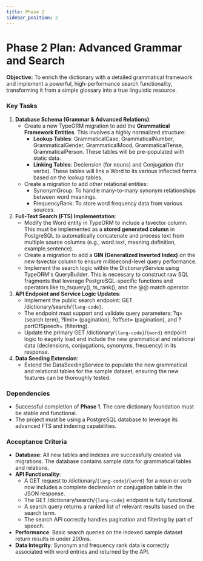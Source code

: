 ```yaml
---
title: Phase 2
sidebar_position: 2
---
```


# **Phase 2 Plan: Advanced Grammar and Search**

**Objective:** To enrich the dictionary with a detailed grammatical framework and implement a powerful, high-performance search functionality, transforming it from a simple glossary into a true linguistic resource.

### **Key Tasks**

1. **Database Schema (Grammar & Advanced Relations)**:  
   * Create a new TypeORM migration to add the **Grammatical Framework Entities**. This involves a highly normalized structure:  
     * **Lookup Tables**: GrammaticalCase, GrammaticalNumber, GrammaticalGender, GrammaticalMood, GrammaticalTense, GrammaticalPerson. These tables will be pre-populated with static data.  
     * **Linking Tables**: Declension (for nouns) and Conjugation (for verbs). These tables will link a Word to its various inflected forms based on the lookup tables.  
   * Create a migration to add other relational entities:  
     * SynonymGroup: To handle many-to-many synonym relationships between word meanings.  
     * FrequencyRank: To store word frequency data from various sources.  
2. **Full-Text Search (FTS) Implementation**:  
   * Modify the Word entity in TypeORM to include a tsvector column. This must be implemented as a **stored generated column** in PostgreSQL to automatically concatenate and process text from multiple source columns (e.g., word.text, meaning.definition, example.sentence).  
   * Create a migration to add a **GIN (Generalized Inverted Index)** on the new tsvector column to ensure millisecond-level query performance.  
   * Implement the search logic within the DictionaryService using TypeORM's QueryBuilder. This is necessary to construct raw SQL fragments that leverage PostgreSQL-specific functions and operators like to\_tsquery(), ts\_rank(), and the @@ match operator.  
3. **API Endpoint and Service Logic Updates**:  
   * Implement the public search endpoint: GET /dictionary/search/`{lang-code}`.  
   * The endpoint must support and validate query parameters: ?q= (search term), ?limit= (pagination), ?offset= (pagination), and ?partOfSpeech= (filtering).  
   * Update the primary GET /dictionary/`{lang-code}`/`{word}` endpoint logic to eagerly load and include the new grammatical and relational data (declensions, conjugations, synonyms, frequency) in its response.  
4. **Data Seeding Extension**:  
   * Extend the DataSeedingService to populate the new grammatical and relational tables for the sample dataset, ensuring the new features can be thoroughly tested.

### **Dependencies**

* Successful completion of **Phase 1**. The core dictionary foundation must be stable and functional.  
* The project must be using a PostgreSQL database to leverage its advanced FTS and indexing capabilities.

### **Acceptance Criteria**

* **Database**: All new tables and indexes are successfully created via migrations. The database contains sample data for grammatical tables and relations.  
* **API Functionality**:  
  * A GET request to /dictionary/`{lang-code}`/`{word}` for a noun or verb now includes a complete declension or conjugation table in the JSON response.  
  * The GET /dictionary/search/`{lang-code}` endpoint is fully functional.  
  * A search query returns a ranked list of relevant results based on the search term.  
  * The search API correctly handles pagination and filtering by part of speech.  
* **Performance**: Basic search queries on the indexed sample dataset return results in under 200ms.  
* **Data Integrity**: Synonym and frequency rank data is correctly associated with word entries and returned by the API.